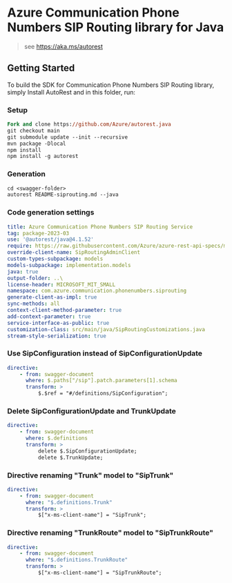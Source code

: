 # Azure Communication Phone Numbers SIP Routing library for Java

> see https://aka.ms/autorest
## Getting Started

To build the SDK for Communication Phone Numbers SIP Routing library, simply Install AutoRest and in this folder, run:

### Setup
```ps
Fork and clone https://github.com/Azure/autorest.java
git checkout main
git submodule update --init --recursive
mvn package -Dlocal
npm install
npm install -g autorest
```

### Generation
```ps
cd <swagger-folder>
autorest README-siprouting.md --java
```

### Code generation settings
```yaml
title: Azure Communication Phone Numbers SIP Routing Service
tag: package-2023-03
use: '@autorest/java@4.1.52'
require: https://raw.githubusercontent.com/Azure/azure-rest-api-specs/main/specification/communication/data-plane/SipRouting/readme.md
override-client-name: SipRoutingAdminClient
custom-types-subpackage: models
models-subpackage: implementation.models
java: true
output-folder: ..\
license-header: MICROSOFT_MIT_SMALL
namespace: com.azure.communication.phonenumbers.siprouting
generate-client-as-impl: true
sync-methods: all
context-client-method-parameter: true
add-context-parameter: true
service-interface-as-public: true
customization-class: src/main/java/SipRoutingCustomizations.java
stream-style-serialization: true
```

### Use SipConfiguration instead of SipConfigurationUpdate
```yaml
directive:
    - from: swagger-document
      where: $.paths["/sip"].patch.parameters[1].schema
      transform: >
          $.$ref = "#/definitions/SipConfiguration";
```

### Delete SipConfigurationUpdate and TrunkUpdate
```yaml
directive:
    - from: swagger-document
      where: $.definitions
      transform: >
          delete $.SipConfigurationUpdate;
          delete $.TrunkUpdate;
```

### Directive renaming "Trunk" model to "SipTrunk"
```yaml
directive:
    - from: swagger-document
      where: "$.definitions.Trunk" 
      transform: >
          $["x-ms-client-name"] = "SipTrunk";
```

### Directive renaming "TrunkRoute" model to "SipTrunkRoute"
```yaml
directive:
    - from: swagger-document
      where: "$.definitions.TrunkRoute" 
      transform: >
          $["x-ms-client-name"] = "SipTrunkRoute";
```
